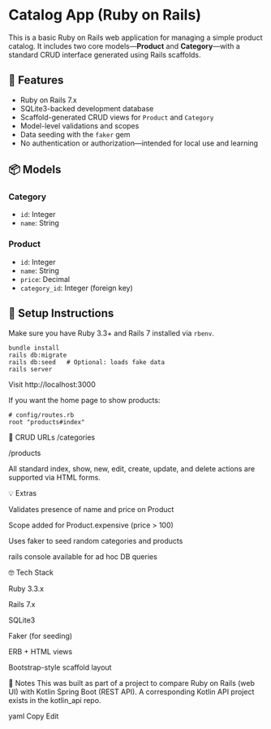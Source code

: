 
# Catalog App (Ruby on Rails)

This is a basic Ruby on Rails web application for managing a simple product catalog. It includes two core models—**Product** and **Category**—with a standard CRUD interface generated using Rails scaffolds.

## 🚀 Features

- Ruby on Rails 7.x
- SQLite3-backed development database
- Scaffold-generated CRUD views for `Product` and `Category`
- Model-level validations and scopes
- Data seeding with the `faker` gem
- No authentication or authorization—intended for local use and learning

## 📦 Models

### Category
- `id`: Integer
- `name`: String

### Product 
- `id`: Integer
- `name`: String
- `price`: Decimal
- `category_id`: Integer (foreign key)

## 🔧 Setup Instructions

Make sure you have Ruby 3.3+ and Rails 7 installed via `rbenv`.

```
bundle install
rails db:migrate
rails db:seed   # Optional: loads fake data
rails server
```

Visit http://localhost:3000

If you want the home page to show products:
```
# config/routes.rb
root "products#index"
```

🔌 CRUD URLs
/categories

/products

All standard index, show, new, edit, create, update, and delete actions are supported via HTML forms.

💡 Extras

Validates presence of name and price on Product

Scope added for Product.expensive (price > 100)

Uses faker to seed random categories and products

rails console available for ad hoc DB queries

🤓 Tech Stack

Ruby 3.3.x

Rails 7.x

SQLite3

Faker (for seeding)

ERB + HTML views

Bootstrap-style scaffold layout

📝 Notes
This was built as part of a project to compare Ruby on Rails (web UI) with Kotlin Spring Boot (REST API). A corresponding Kotlin API project exists in the kotlin_api repo.

yaml
Copy
Edit

